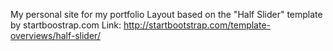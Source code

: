 My personal site for my portfolio
Layout based on the "Half Slider" template by startboostrap.com
Link: http://startbootstrap.com/template-overviews/half-slider/